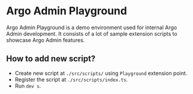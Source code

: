 # Argo Admin Playground

Argo Admin Playground is a demo environment used for internal Argo Admin development. It consists of a lot of sample extension scripts to showcase Argo Admin features.

## How to add new script?
- Create new script at `./src/scripts/` using `Playground` extension point.
- Register the script at `./src/scripts/index.ts`.
- Run `dev s`.
